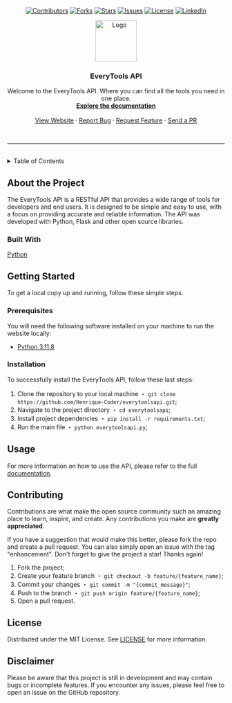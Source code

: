 <p align="center">
    <a href="https://github.com/Henrique-Coder/everytoolsapi/contributors"><img alt="Contributors" src="https://img.shields.io/github/contributors/Henrique-Coder/everytoolsapi.svg?style=for-the-badge&logo=github"/></a>
    <a href="https://github.com/Henrique-Coder/everytoolsapi/forks"><img alt="Forks" src="https://img.shields.io/github/forks/Henrique-Coder/everytoolsapi.svg?style=for-the-badge&logo=github"/></a>
    <a href="https://github.com/Henrique-Coder/everytoolsapi/stargazers"><img alt="Stars" src="https://img.shields.io/github/stars/Henrique-Coder/everytoolsapi.svg?style=for-the-badge&logo=github"/></a>
    <a href="https://github.com/Henrique-Coder/everytoolsapi/issues"><img alt="Issues" src="https://img.shields.io/github/issues/Henrique-Coder/everytoolsapi.svg?&style=for-the-badge&logo=github"/></a>
    <a href="https://github.com/Henrique-Coder/everytoolsapi/blob/main/LICENSE"><img alt="License" src="https://img.shields.io/github/license/Henrique-Coder/everytoolsapi.svg?style=for-the-badge&logo=github"/></a>
    <a href="https://www.linkedin.com/in/henrique-coder"><img alt="LinkedIn" src="https://img.shields.io/badge/-LinkedIn-black.svg?style=for-the-badge&logo=linkedin&colorB=555"/></a>
</p>

<div align="center">
  <a href="https://github.com/othneildrew/Best-README-Template">
    <img src="images/logo-128x.png" alt="Logo" width="96" height="96">
  </a>

  <h3 align="center">EveryTools API</h3>

  <p align="center">
    Welcome to the EveryTools API. Where you can find all the tools you need in one place.
    <br />
    <a href="https://everytoolsapi.mindwired.com.br/docs"><strong>Explore the documentation</strong></a>
    <br />
    <br />
    <a href="https://everytoolsapi.mindwired.com.br">View Website</a>
    ·
    <a href="https://github.com/Henrique-Coder/everytoolsapi/issues">Report Bug</a>
    ·
    <a href="https://github.com/Henrique-Coder/everytoolsapi/issues">Request Feature</a>
    ·
    <a href="https://github.com/Henrique-Coder/everytoolsapi/pulls">Send a PR</a>
  </p>
</div>

<br>

---

<br>

<!-- TABLE OF CONTENTS -->
<details>
  <summary>Table of Contents</summary>
  <ol>
    <li>
      <a href="#about-the-project">About the Project</a>
      <ul>
        <li><a href="#built-with">Built With</a></li>
      </ul>
    </li>
    <li>
      <a href="#getting-started">Getting Started</a>
      <ul>
        <li><a href="#prerequisites">Prerequisites</a></li>
        <li><a href="#installation">Installation</a></li>
      </ul>
    </li>
    <li><a href="#usage">Usage</a></li>
    <li><a href="#contributing">Contributing</a></li>
    <li><a href="#license">License</a></li>
    <li><a href="#disclaimer">Disclaimer</a></li>
  </ol>
</details>

<!-- ABOUT THE PROJECT -->
## About the Project

The EveryTools API is a RESTful API that provides a wide range of tools for developers and end users. It is designed to be simple and easy to use, with a focus on providing accurate and reliable information. The API was developed with Python, Flask and other open source libraries.

### Built With

[Python](https://www.python.org)

<!-- GETTING STARTED -->
## Getting Started

To get a local copy up and running, follow these simple steps.

<!-- PREREQUISITES -->
### Prerequisites

You will need the following software installed on your machine to run the website locally:

- [Python 3.11.8](https://www.python.org/downloads/release/python-3118)

<!-- INSTALLATION -->
### Installation

To successfully install the EveryTools API, follow these last steps:

1. Clone the repository to your local machine ・ `git clone https://github.com/Henrique-Coder/everytoolsapi.git`;
2. Navigate to the project directory ・ `cd everytoolsapi`;
3. Install project dependencies ・ `pip install -r requirements.txt`;
4. Run the main file ・ `python everytoolsapi.py`;

<!-- USAGE -->
## Usage

For more information on how to use the API, please refer to the full [documentation](https://everytoolsapi.mindwired.com.br/docs).

<!-- CONTRIBUTING -->
## Contributing

Contributions are what make the open source community such an amazing place to learn, inspire, and create. Any contributions you make are **greatly appreciated**.

If you have a suggestion that would make this better, please fork the repo and create a pull request. You can also simply open an issue with the tag "enhancement".
Don't forget to give the project a star! Thanks again!

1. Fork the project;
2. Create your feature branch ・ `git checkout -b feature/{feature_name}`;
3. Commit your changes ・ `git commit -m "{commit_message}"`;
4. Push to the branch ・ `git push origin feature/{feature_name}`;
5. Open a pull request.

<!-- LICENSE -->
## License

Distributed under the MIT License. See [LICENSE](https://github.com/Henrique-Coder/everytoolsapi/blob/main/LICENSE) for more information.

## Disclaimer

Please be aware that this project is still in development and may contain bugs or incomplete features. If you encounter any issues, please feel free to open an issue on the GitHub repository.
